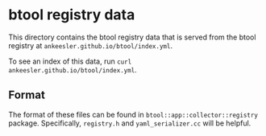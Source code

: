 # btool registry data

This directory contains the btool registry data that is served from the btool
registry at `ankeesler.github.io/btool/index.yml`.

To see an index of this data, run `curl ankeesler.github.io/btool/index.yml`.

## Format

The format of these files can be found in `btool::app::collector::registry`
package. Specifically, `registry.h` and `yaml_serializer.cc` will be helpful.
